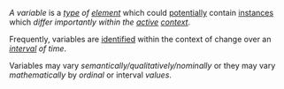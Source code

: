 *A variable* is a *[type](https://github.com/gcassel/Modular-Organization-Terminology/edit/master/terms/type.md) of [element](https://github.com/gcassel/Modular-Organization-Terminology/blob/master/terms/element.md)* which could [potentially](https://github.com/gcassel/Modular-Organization-Terminology/edit/master/terms/potential.md) contain [instances](https://github.com/gcassel/Modular-Organization-Terminology/edit/master/terms/instance.md) which *differ importantly within the [active](https://github.com/gcassel/Modular-Organization-Terminology/edit/master/terms/active.md) [context](https://github.com/gcassel/Modular-Organization-Terminology/blob/master/terms/context.md)*.   

Frequently, variables are [identified](https://github.com/gcassel/Modular-Organization-Terminology/edit/master/terms/identified.md) within the context of change over an *[interval](https://github.com/gcassel/Modular-Organization-Terminology/blob/master/terms/interval.md) of time*.   

Variables may vary *semantically/qualitatively/nominally* or they may vary *mathematically* by *ordinal* or interval *values*.

